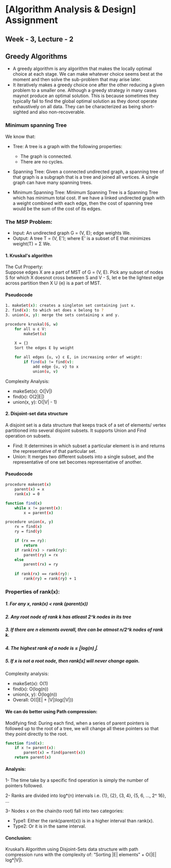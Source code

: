 
# [Algorithm Analysis & Design] Assignment
## Week - 3, Lecture - 2

## Greedy Algorithms
 - A greedy algorithm is any algorithm that makes the locally optimal choice at each stage. We can make whatever choice seems best at the moment and then solve the sub-problem that may arise later. 
 - It iteratively makes a greedy choice one after the other reducing a given problem to a smaller one.
Although a greedy strategy in many cases maynot produce an optimal solution. This is because sometimes they typically fail to find the global optimal solution as they donot operate exhaustively on all data.
They can be characterized as being short-sighted and also non-recoverable.

### Minimum spanning Tree
We know that:
 - Tree: A tree is a graph with the following properties:
     - The graph is connected.
     - There are no cycles.

 - Spanning Tree: Given a connected undirected graph, a spanning tree of that graph is a subgraph that is a tree and joined all vertices. A single graph can have many spanning trees.

 - Minimum Spanning Tree: Minimum Spanning Tree is a Spanning Tree which has minimum total cost. If we have a linked undirected graph with a weight combined with each edge, then the cost of spanning tree would be the sum of the cost of its edges.

### The MSP Problem:
 - Input: An undirected graph G = (V, E); edge weights We.
 - Output: A tree T = (V, E'); where E' is a subset of E that minimizes weight(T) = Σ We.

#### 1. Kruskal's algorithm
The Cut Property:  
Suppose edges X are a part of MST of G = (V, E). Pick any subset of nodes S for which X doesnot cross between S and V - S, let e be the lightest edge across partition then X U {e} is a part of MST.

#### Pseudocode
```bash
1. makeSet(x): creates a singleton set containing just x.
2. find(x): to which set does x belong to ?
3. union(x, y): merge the sets containing x and y.

procedure kruskal(G, w)
    for all u ε V:
        makeSet(u)      

    X = {}
    Sort the edges E by weight
    
    for all edges {u, v} ε E, in increasing order of weight:
        if find(u) != find(v):
            add edge {u, v} to x
            union(u, v)

```
Complexity Analysis:
 - makeSet(x): O(|V|)
 - find(x): O(2|E|)
 - union(x, y): O(|V| - 1)

#### 2. Disjoint-set data structure
A disjoint set is a data structure that keeps track of a set of elements/ vertex partitioned into several disjoint subsets. It supports Union and Find operation on subsets.

 - Find: It determines in which subset a particular element is in and returns the representative of that particular set.
 - Union: It merges two different subsets into a single subset, and the representative of one set becomes representative of another.

#### Pseudocode
```bash
procedure makeset(x)
    parent(x) = x
    rank(x) = 0

function find(x)
    while x != parent(x):
        x = parent(x)

procedure union(x, y)
    rx = find(x)
    ry = find(y)

    if (rx == ry): 
        return
    if rank(rx) > rank(ry):
        parent(ry) = rx
    else
        parent(rx) = ry
    
    if rank(rx) == rank(ry):
        rank(ry) = rank(ry) + 1

```
### Properties of rank(x):
 ##### 1. For any x, rank(x) < rank (parent(x))
 ##### 2. Any root node of rank k has atleast 2^k nodes in its tree
 ##### 3. If there are n elements overall, thre can be atmost n/2^k nodes of rank k.
 ##### 4. The highest rank of a node is ≤ ⎣log(n)⎦.
 ##### 5. If x is not a root node, then rank[x] will never change again. 
Complexity analysis:
 - makeSet(x): O(1)
 - find(x): O(log(n))
 - union(x, y): O(log(n))
 - Overall: O((|E| + |V|)log(|V|))

#### We can do better using Path compression:
Modifying find: ​During each find, when a series of parent pointers is followed up to the root of a tree, we will change all these pointers so that they point directly to the root.
```bash
function find(x):
    if x != parent(x):
        parent(x) = find(parent(x))
    return parent(x)
```
#### Analysis: 
1- The time take by a specific find operation is simply the number of pointers followed.

2- Ranks are divided into log*(n) intervals i.e. {1}, {2}, {3, 4}, {5, 6, ..., 2^ 16}, ...

3- Nodes x on the chain(to root) fall into two categories:
 - Type1: Either the rank(parent(x)) is in a higher interval than rank(x). 
 - Type2: Or it is in the same interval.

#### Conclusion: 
Kruskal’s Algorithm using Disjoint-Sets data structure with path compression runs with the complexity of: “Sorting |E| elements” + O(|E| log*|V|)​.
